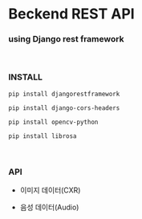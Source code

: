 # Beckend REST API

### using Django rest framework


<br/>

### INSTALL

```
pip install djangorestframework

pip install django-cors-headers

pip install opencv-python

pip install librosa
```


<br/>

### API


- 이미지 데이터(CXR)

- 음성 데이터(Audio) 

<br/>